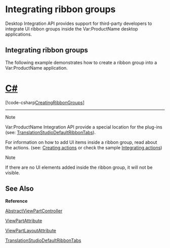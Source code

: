 Integrating ribbon groups
=====

Desktop Integration API provides support for third-party developers to integrate UI ribbon groups inside the Var:ProductName desktop applications.

Integrating ribbon groups
-----
The following example demonstrates how to create a ribbon group into a Var:ProductName application.

# [C#](#tab/tabid-1)
[!code-csharp[CreatingRibbonGroups](code_samples/CreatingRibbonGroups.cs#L1-L14)]
***

> [!NOTE]
> 
> Var:ProductName Integration API provide a special location for the plug-ins (see: [TranslationStudioDefaultRibbonTabs](../../api/integration/Sdl.TranslationStudioAutomation.IntegrationApi.Presentation.DefaultLocations.TranslationStudioDefaultRibbonTabs.yml)).

For information on how to add UI items inside a ribbon group, read about the actions. (see: [Creating actions](creating_actions.md) or check the sample [Integrating actions](integrating_actions.md))

> [!NOTE]
> 
> If there are no UI elements added inside the ribbon group, it will not be visible.


See Also
--

**Reference**

[AbstractViewPartController](../../api/integration/Sdl.Desktop.IntegrationApi.AbstractViewPartController.yml)

[ViewPartAttribute](../../api/integration/Sdl.Desktop.IntegrationApi.Extensions.ViewPartAttribute.yml)

[ViewPartLayoutAttribute](../../api/integration/Sdl.Desktop.IntegrationApi.Extensions.ViewPartLayoutAttribute.yml)

[TranslationStudioDefaultRibbonTabs](../../api/integration/Sdl.TranslationStudioAutomation.IntegrationApi.Presentation.DefaultLocations.TranslationStudioDefaultRibbonTabs.yml)
